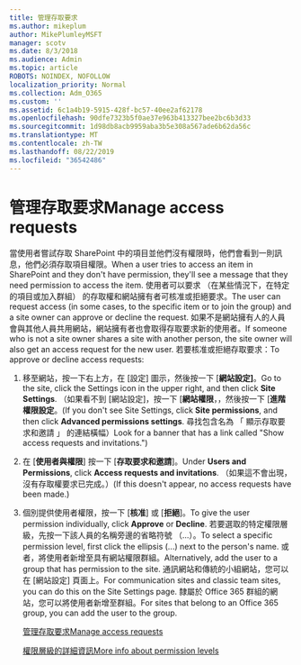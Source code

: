 ```yaml
---
title: 管理存取要求
ms.author: mikeplum
author: MikePlumleyMSFT
manager: scotv
ms.date: 8/3/2018
ms.audience: Admin
ms.topic: article
ROBOTS: NOINDEX, NOFOLLOW
localization_priority: Normal
ms.collection: Adm_O365
ms.custom: ''
ms.assetid: 6c1a4b19-5915-428f-bc57-40ee2af62178
ms.openlocfilehash: 90dfe7323b5f0ae37e963b413327bee2bc6b3d33
ms.sourcegitcommit: 1d98db8acb9959aba3b5e308a567ade6b62da56c
ms.translationtype: MT
ms.contentlocale: zh-TW
ms.lasthandoff: 08/22/2019
ms.locfileid: "36542486"
---
```

# <a name="manage-access-requests"></a><span data-ttu-id="0b2f9-102">管理存取要求</span><span class="sxs-lookup"><span data-stu-id="0b2f9-102">Manage access requests</span></span>

<span data-ttu-id="0b2f9-103">當使用者嘗試存取 SharePoint 中的項目並他們沒有權限時，他們會看到一則訊息，他們必須存取項目權限。</span><span class="sxs-lookup"><span data-stu-id="0b2f9-103">When a user tries to access an item in SharePoint and they don't have permission, they'll see a message that they need permission to access the item.</span></span> <span data-ttu-id="0b2f9-104">使用者可以要求 （在某些情況下，在特定的項目或加入群組） 的存取權和網站擁有者可核准或拒絕要求。</span><span class="sxs-lookup"><span data-stu-id="0b2f9-104">The user can request access (in some cases, to the specific item or to join the group) and a site owner can approve or decline the request.</span></span> <span data-ttu-id="0b2f9-105">如果不是網站擁有人的人員會與其他人員共用網站，網站擁有者也會取得存取要求新的使用者。</span><span class="sxs-lookup"><span data-stu-id="0b2f9-105">If someone who is not a site owner shares a site with another person, the site owner will also get an access request for the new user.</span></span> <span data-ttu-id="0b2f9-106">若要核准或拒絕存取要求：</span><span class="sxs-lookup"><span data-stu-id="0b2f9-106">To approve or decline access requests:</span></span>
  
1. <span data-ttu-id="0b2f9-107">移至網站，按一下右上方，在 [設定] 圖示，然後按一下 [**網站設定]**。</span><span class="sxs-lookup"><span data-stu-id="0b2f9-107">Go to the site, click the Settings icon in the upper right, and then click **Site Settings**.</span></span> <span data-ttu-id="0b2f9-108">（如果看不到 [網站設定]，按一下 [**網站權限**，，然後按一下 [**進階權限設定**。</span><span class="sxs-lookup"><span data-stu-id="0b2f9-108">(If you don't see Site Settings, click **Site permissions**, and then click **Advanced permissions settings**.</span></span> <span data-ttu-id="0b2f9-109">尋找包含名為 「 顯示存取要求和邀請 」 的連結橫幅）</span><span class="sxs-lookup"><span data-stu-id="0b2f9-109">Look for a banner that has a link called "Show access requests and invitations.")</span></span>
    
2. <span data-ttu-id="0b2f9-110">在 [**使用者與權限**] 按一下 [**存取要求和邀請**]。</span><span class="sxs-lookup"><span data-stu-id="0b2f9-110">Under **Users and Permissions**, click **Access requests and invitations**.</span></span> <span data-ttu-id="0b2f9-111">（如果這不會出現，沒有存取權要求已完成。）</span><span class="sxs-lookup"><span data-stu-id="0b2f9-111">(If this doesn't appear, no access requests have been made.)</span></span>
    
3. <span data-ttu-id="0b2f9-112">個別提供使用者權限，按一下 [**核准**] 或 [**拒絕**]。</span><span class="sxs-lookup"><span data-stu-id="0b2f9-112">To give the user permission individually, click **Approve** or **Decline**.</span></span> <span data-ttu-id="0b2f9-113">若要選取的特定權限層級，先按一下該人員的名稱旁邊的省略符號 （...）。</span><span class="sxs-lookup"><span data-stu-id="0b2f9-113">To select a specific permission level, first click the ellipsis (...) next to the person's name.</span></span> <span data-ttu-id="0b2f9-114">或者，將使用者新增至具有網站權限群組。</span><span class="sxs-lookup"><span data-stu-id="0b2f9-114">Alternatively, add the user to a group that has permission to the site.</span></span> <span data-ttu-id="0b2f9-115">通訊網站和傳統的小組網站，您可以在 [網站設定] 頁面上。</span><span class="sxs-lookup"><span data-stu-id="0b2f9-115">For communication sites and classic team sites, you can do this on the Site Settings page.</span></span> <span data-ttu-id="0b2f9-116">隸屬於 Office 365 群組的網站，您可以將使用者新增至群組。</span><span class="sxs-lookup"><span data-stu-id="0b2f9-116">For sites that belong to an Office 365 group, you can add the user to the group.</span></span>
    
    [<span data-ttu-id="0b2f9-117">管理存取要求</span><span class="sxs-lookup"><span data-stu-id="0b2f9-117">Manage access requests </span></span>](https://go.microsoft.com/fwlink/?linkid=2008747)
    
    [<span data-ttu-id="0b2f9-118">權限層級的詳細資訊</span><span class="sxs-lookup"><span data-stu-id="0b2f9-118">More info about permission levels</span></span>](https://go.microsoft.com/fwlink/?linkid=867071)
    

